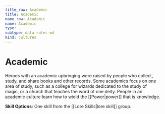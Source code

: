 ```yaml
---
title_raw: Academic
title: Academic
name_raw: Academic
name: Academic
type: ..
subtype: data-rules-md
kind: cultures
---
```


# Academic

Heroes with an academic upbringing were raised by people who collect, study, and share books and other records. Some academics focus on one area of study, such as a college for wizards dedicated to the study of magic, or a church that teaches the word of one deity. People in an academic culture learn how to wield the [[Power|power]] that is knowledge.

**Skill Options**: One skill from the [[Lore Skills|lore skill]] group.
